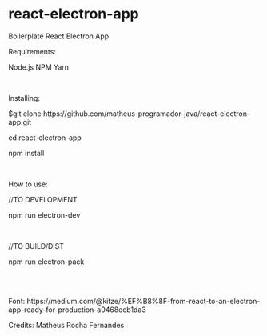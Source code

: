 # react-electron-app
Boilerplate React Electron App
</br>
<p>Requirements:</p>
<p>Node.js NPM Yarn</p>
</br>
<p>Installing:</p>
<p>$git clone https://github.com/matheus-programador-java/react-electron-app.git</p>
<p>cd react-electron-app</p>
<p>npm install</p>
</br>
<p>How to use:</p>
<p>//TO DEVELOPMENT</p>
<p>npm run electron-dev</p>
</br>
<p>//TO BUILD/DIST</p>
<p>npm run electron-pack</p>
</br>
</br>
<p>Font: https://medium.com/@kitze/%EF%B8%8F-from-react-to-an-electron-app-ready-for-production-a0468ecb1da3</p>
<p>Credits: Matheus Rocha Fernandes</p>
